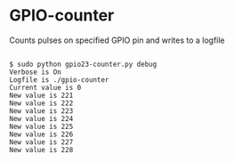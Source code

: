 GPIO-counter
============

Counts pulses on specified GPIO pin and writes to a logfile


<pre><code>
$ sudo python gpio23-counter.py debug
Verbose is On
Logfile is ./gpio-counter
Current value is 0
New value is 221
New value is 222
New value is 223
New value is 224
New value is 225
New value is 226
New value is 227
New value is 228
</code></pre>
